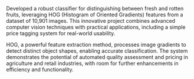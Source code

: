 Developed a robust classifier for distinguishing between fresh and rotten fruits, leveraging HOG (Histogram of Oriented Gradients) features from a dataset of 10,901 images. This innovative project combines advanced computer vision techniques with practical applications, including a simple price tagging system for real-world usability.

HOG, a powerful feature extraction method, processes image gradients to detect distinct object shapes, enabling accurate classification. The system demonstrates the potential of automated quality assessment and pricing in agriculture and retail industries, with room for further enhancements in efficiency and functionality.

